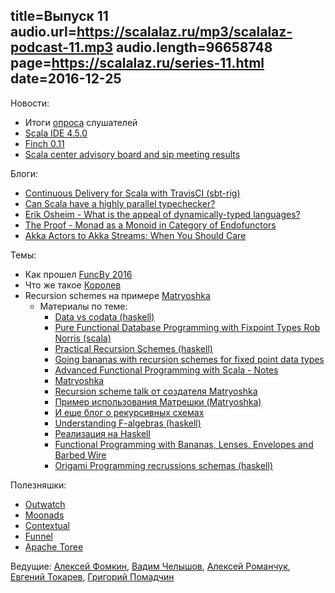 title=Выпуск 11
audio.url=https://scalalaz.ru/mp3/scalalaz-podcast-11.mp3
audio.length=96658748
page=https://scalalaz.ru/series-11.html
date=2016-12-25
----
Новости:

- Итоги [опроса](https://docs.google.com/forms/d/e/1FAIpQLScVypV2NHeT9nBLMQ6PCTyU6F3pWauYAsWhcSdsMonJhnIFmA/viewform) слушателей
- [Scala IDE 4.5.0](https://scala-ide.org/blog/release-notes-4.5.0-vfinal.html)
- [Finch 0.11](https://github.com/finagle/finch/releases/tag/0.11)
- [Scala center advisory board and sip meeting results](https://www.scala-lang.org/blog/2016/12/13/sip-and-advisor-meetings.html)

Блоги:

- [Continuous Delivery for Scala with TravisCI (sbt-rig)](https://timperrett.com/2016/10/02/continuous-delivery-for-scala-with-travisci/)
- [Can Scala have a highly parallel typechecker?](https://medium.com/@gkossakowski/can-scala-have-a-highly-parallel-typechecker-95cd7c146d20#.64h8dsq5k)
- [Erik Osheim - What is the appeal of dynamically-typed languages?](https://gist.github.com/non/ec48b0a7343db8291b92)
- [The Proof - Monad as a Monoid in Category of Endofunctors](https://w.pitula.me/2016/monad-proof/)
- [Akka Actors to Akka Streams: When You Should Care](https://engineering.creditkarma.com/data/akka-actors-akka-streams-when-you-should-care/)


Темы:

- Как прошел [FuncBy 2016](https://fby.by/)
- Что же такое [Королев](https://github.com/fomkin/korolev)
- Recursion schemes на примере [Matryoshka](https://github.com/slamdata/matryoshka)
    - Материалы по теме:
        - [Data vs codata (haskell)](https://www.tac-tics.net/blog/data-vs-codata)
        - [Pure Functional Database Programming with Fixpoint Types Rob Norris (scala)](https://www.youtube.com/watch?v=7xSfLPD6tiQ)
        - [Practical Recursion Schemes (haskell)](https://medium.com/@jaredtobin/practical-recursion-schemes-c10648ec1c29#.u5cjg39y)
        - [Going bananas with recursion schemes for fixed point data types](https://bit.ly/2hVvVSK)
        - [Advanced Functional Programming with Scala - Notes](https://gist.github.com/jdegoes/97459c0045f373f4eaf126998d8f65dc#recursion-schemes)
        - [Matryoshka](https://github.com/slamdata/matryoshka)
        - [Recursion scheme talk от создателя Matryoshka](https://github.com/sellout/recursion-scheme-talk)
        - [Пример использования Матрешки (Matryoshka)](https://scastie.org/24378)
        - [И еще блог о рекурсивных схемах](https://blog.sumtypeofway.com)
        - [Understanding F-algebras (haskell)](https://www.schoolofhaskell.com/user/bartosz/understanding-algebras)
        - [Реализация на Haskell](https://comonad.com/reader/2009/recursion-schemes/)
        - [Functional Programming with Bananas, Lenses, Envelopes and Barbed Wire](https://citeseerx.ist.psu.edu/viewdoc/summary?doi=10.1.1.41.125)
        - [Origami Programming recrussions schemas (haskell)](https://www.cs.ox.ac.uk/jeremy.gibbons/publications/origami.pdf)

Полезняшки:

- [Outwatch](https://outwatch.github.io)
- [Moonads](https://github.com/marcesquerra/moonads)
- [Contextual](https://co.ntextu.al)
- [Funnel](https://verizon.github.io/funnel/)
- [Apache Toree](https://github.com/apache/incubator-toree)

Ведущие: [Алексей Фомкин](https://github.com/fomkin), [Вадим Челышов](https://github.com/dos65),
[Алексей Романчук](https://github.com/13h3r), [Евгений Токарев](https://github.com/strobe),
[Григорий Помадчин](https://github.com/pomadchin)

